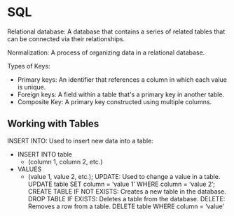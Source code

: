 # SQL
Relational database: A database that contains a series of related tables that can be connected via their relationships.

Normalization: A process of organizing data in a relational database.

Types of Keys:
- Primary keys: An identifier that references a column in which each value is unique.
- Foreign keys: A field within a table that's a primary key in another table.
- Composite Key: A primary key constructed using multiple columns.

## Working with Tables
INSERT INTO: Used to insert new data into a table:
- INSERT INTO table
  - (column 1, column 2, etc.)
- VALUES
  - (value 1, value 2, etc.);
UPDATE: Used to change a value in a table.
UPDATE table
SET column = ‘value 1’
WHERE column = ‘value 2’;
CREATE TABLE IF NOT EXISTS: Creates a new table in the database.
DROP TABLE IF EXISTS: Deletes a table from the database.
DELETE: Removes a row from a table.
DELETE table
WHERE column = ‘value’


